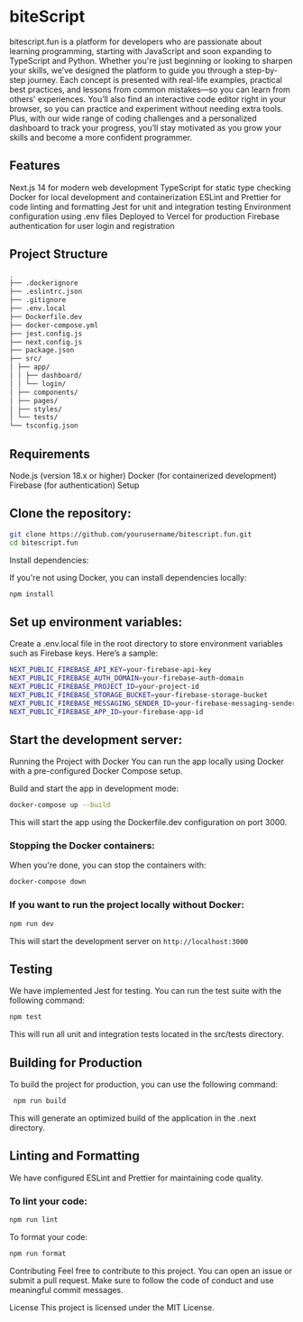 # biteScript

bitescript.fun is a platform for developers who are passionate about learning programming, starting with JavaScript and soon expanding to TypeScript and Python. Whether you're just beginning or looking to sharpen your skills, we’ve designed the platform to guide you through a step-by-step journey. Each concept is presented with real-life examples, practical best practices, and lessons from common mistakes—so you can learn from others' experiences. You’ll also find an interactive code editor right in your browser, so you can practice and experiment without needing extra tools. Plus, with our wide range of coding challenges and a personalized dashboard to track your progress, you’ll stay motivated as you grow your skills and become a more confident programmer.

## Features

Next.js 14 for modern web development
TypeScript for static type checking
Docker for local development and containerization
ESLint and Prettier for code linting and formatting
Jest for unit and integration testing
Environment configuration using .env files
Deployed to Vercel for production
Firebase authentication for user login and registration

## Project Structure

```bash
.
├── .dockerignore
├── .eslintrc.json
├── .gitignore
├── .env.local
├── Dockerfile.dev
├── docker-compose.yml
├── jest.config.js
├── next.config.js
├── package.json
├── src/
│ ├── app/
│ │ ├── dashboard/
│ │ └── login/
│ ├── components/
│ ├── pages/
│ ├── styles/
│ └── tests/
└── tsconfig.json
```

## Requirements

Node.js (version 18.x or higher)
Docker (for containerized development)
Firebase (for authentication)
Setup

## Clone the repository:

```bash
git clone https://github.com/yourusername/bitescript.fun.git
cd bitescript.fun
```

Install dependencies:

If you're not using Docker, you can install dependencies locally:

```bash
npm install
```

## Set up environment variables:

Create a .env.local file in the root directory to store environment variables such as Firebase keys. Here’s a sample:

```bash
NEXT_PUBLIC_FIREBASE_API_KEY=your-firebase-api-key
NEXT_PUBLIC_FIREBASE_AUTH_DOMAIN=your-firebase-auth-domain
NEXT_PUBLIC_FIREBASE_PROJECT_ID=your-project-id
NEXT_PUBLIC_FIREBASE_STORAGE_BUCKET=your-firebase-storage-bucket
NEXT_PUBLIC_FIREBASE_MESSAGING_SENDER_ID=your-firebase-messaging-sender-id
NEXT_PUBLIC_FIREBASE_APP_ID=your-firebase-app-id
```

## Start the development server:

Running the Project with Docker
You can run the app locally using Docker with a pre-configured Docker Compose setup.

Build and start the app in development mode:

```bash
docker-compose up --build
```

This will start the app using the Dockerfile.dev configuration on port 3000.

### Stopping the Docker containers:

When you're done, you can stop the containers with:

```bash
docker-compose down
```

### If you want to run the project locally without Docker:

```bash
npm run dev
```

This will start the development server on `http://localhost:3000`

## Testing

We have implemented Jest for testing. You can run the test suite with the following command:

```bash
npm test
```

This will run all unit and integration tests located in the src/tests directory.

## Building for Production

To build the project for production, you can use the following command:

```bash
 npm run build
```

This will generate an optimized build of the application in the .next directory.

## Linting and Formatting

We have configured ESLint and Prettier for maintaining code quality.

### To lint your code:

```bash
npm run lint
```

To format your code:

```bash
npm run format
```

Contributing
Feel free to contribute to this project. You can open an issue or submit a pull request. Make sure to follow the code of conduct and use meaningful commit messages.

License
This project is licensed under the MIT License.
